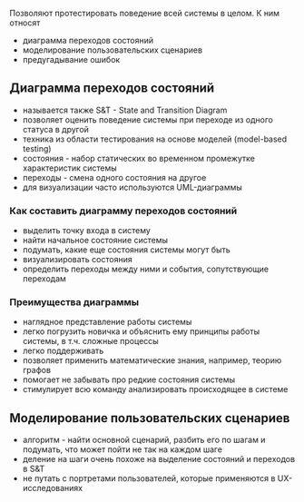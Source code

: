Позволяют протестировать поведение всей системы в целом. К ним относят
- диаграмма переходов состояний
- моделирование пользовательских сценариев
- предугадывание ошибок

## Диаграмма переходов состояний
- называется также S&T - State and Transition Diagram
- позволяет оценить поведение системы при переходе из одного статуса в другой
- техника из области тестирования на основе моделей (model-based testing)
- состояния - набор статических во временном промежутке характеристик системы
- переходы - смена одного состояния на другое
- для визуализации часто используются UML-диаграммы

### Как составить диаграмму переходов состояний
- выделить точку входа в систему
- найти начальное состояние системы
- подумать, какие еще состояния системы могут быть
- визуализировать состояния
- определить переходы между ними и события, сопутствующие переходам

### Преимущества диаграммы
- наглядное представление работы системы
- легко погрузить новичка и объяснить ему принципы работы системы, в т.ч. сложные процессы
- легко поддерживать
- позволяет применить математические знания, например, теорию графов
- помогает не забывать про редкие состояния системы
- стимулирует всю команду анализировать происходящее в системе

## Моделирование пользовательских сценариев
- алгоритм - найти основной сценарий, разбить его по шагам и подумать, что может пойти не так на каждом шаге
- деление на шаги очень похоже на выделение состояний и переходов в S&T
- не путать с портретами пользователей, которые применяются в UX-исследованиях




